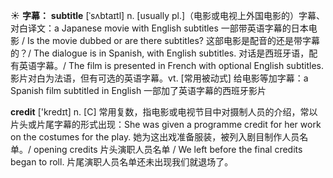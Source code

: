 ☀ <span class="category">**字幕：**</span>
<span class="vocabulary">**subtitle**</span> [ˈsʌbtaɪtl]
<span class="definition">n. [usually pl.]（电影或电视上外国电影的）字幕、对白译文：</span>a Japanese movie with English subtitles 一部带英语字幕的日本电影 / Is the movie dubbed or are there subtitles? 这部电影是配音的还是带字幕的？/ The dialogue is in Spanish, with English subtitles. 对话是西班牙语，配有英语字幕。/ The film is presented in French with optional English subtitles. 影片对白为法语，但有可选的英语字幕。<span class="definition">vt. [常用被动式] 给电影等加字幕：</span>a Spanish film subtitled in English 一部加了英语字幕的西班牙影片

<span class="vocabulary">**credit**</span> ['kredɪt] 
<span class="definition">n. [C] 常用复数，指电影或电视节目中对摄制人员的介绍，常以片头或片尾字幕的形式出现：</span>She was given a programme credit for her work on the costumes for the play. 她为这出戏准备服装，被列入剧目制作人员名单。/ opening credits 片头演职人员名单 / We left before the final credits began to roll. 片尾演职人员名单还未出现我们就退场了。
